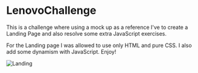 # LenovoChallenge

This is a challenge where using a mock up as a reference I've to create a Landing Page and also resolve some extra JavaScript exercises.
 
For the Landing page I was allowed to use only HTML and pure CSS. I also add some dynamism with JavaScript. Enjoy!


![Landing](C:\Users\javie\OneDrive\Escritorio\LenovoChallg\LandingPage\resources\pres.png "Landing Page")
